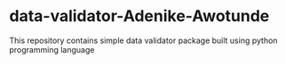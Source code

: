 # data-validator-Adenike-Awotunde
This repository contains simple data validator package built using python programming language
